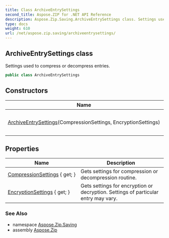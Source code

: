 ```yaml
---
title: Class ArchiveEntrySettings
second_title: Aspose.ZIP for .NET API Reference
description: Aspose.Zip.Saving.ArchiveEntrySettings class. Settings used to compress or decompress entries
type: docs
weight: 610
url: /net/aspose.zip.saving/archiveentrysettings/
---
```

## ArchiveEntrySettings class

Settings used to compress or decompress entries.

```csharp
public class ArchiveEntrySettings
```

## Constructors

| Name | Description |
| --- | --- |
| [ArchiveEntrySettings](archiveentrysettings/)(CompressionSettings, EncryptionSettings) | Initializes a new instance of the `ArchiveEntrySettings` class. |

## Properties

| Name | Description |
| --- | --- |
| [CompressionSettings](../../aspose.zip.saving/archiveentrysettings/compressionsettings/) { get; } | Gets settings for compression or decompression routine. |
| [EncryptionSettings](../../aspose.zip.saving/archiveentrysettings/encryptionsettings/) { get; } | Gets settings for encryption or decryption. Settings of particular entry may vary. |

### See Also

* namespace [Aspose.Zip.Saving](../../aspose.zip.saving/)
* assembly [Aspose.Zip](../../)


